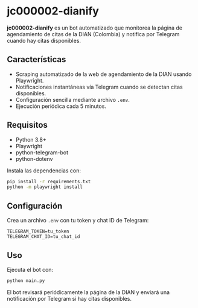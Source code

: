 # jc000002-dianify

**jc000002-dianify** es un bot automatizado que monitorea la página de agendamiento de citas de la DIAN (Colombia) y notifica por Telegram cuando hay citas disponibles.

## Características

- Scraping automatizado de la web de agendamiento de la DIAN usando Playwright.
- Notificaciones instantáneas vía Telegram cuando se detectan citas disponibles.
- Configuración sencilla mediante archivo `.env`.
- Ejecución periódica cada 5 minutos.

## Requisitos

- Python 3.8+
- Playwright
- python-telegram-bot
- python-dotenv

Instala las dependencias con:

```bash
pip install -r requirements.txt
python -m playwright install
```

## Configuración

Crea un archivo `.env` con tu token y chat ID de Telegram:

```
TELEGRAM_TOKEN=tu_token
TELEGRAM_CHAT_ID=tu_chat_id
```

## Uso

Ejecuta el bot con:

```bash
python main.py
```

El bot revisará periódicamente la página de la DIAN y enviará una notificación por Telegram si hay citas disponibles.
